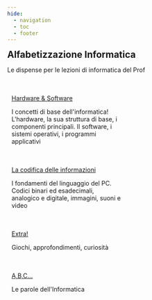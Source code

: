 ```yaml
---
hide:
  - navigation
  - toc
  - footer
---
```

<style>
.w3-row:after,.w3-row:before{content:"";display:table;clear:both}
.w3-half{float:left;width:100%;}
@media (min-width:601px){.w3-half{width:49.99999%}}
</style>


<body>
<!-- style="background: #4051b5; background:linear-gradient(#4051b5 0%, #4051b5 20%, #C4D5F9 100%);"> -->

<!-- xxxxxxxxxxxxxxxxxxxxxxxxxxxxxxxxxxxxxxxxxxxxxxxxxxxxxxxxxxxxxxxxxxxxxxxxxxxxxxx -->
<section class="">

<h1 style="font-weight:bold;margin:0px">Alfabetizzazione Informatica</h1>
<p>Le dispense per le lezioni di informatica del Prof</p>

<br>
<br>

</section>

<!-- xxxxxxxxxxxxxxxxxxxxxxxxxxxxxxxxxxxxxxxxxxxxxxxxxxxxxxxxxxxxxxxxxxxxxxxxxxxxxxx -->
<section class="">

<div class="w3-row">

<div class="w3-half" style="padding:0 10px">
<a href="hwsw/00_intro/" class="md-button md-button--primary" style="width:300px">Hardware & Software</a>
<p>I concetti di base dell'informatica! L'hardware, la sua struttura di base, i componenti principali. 
Il software, i sistemi operativi, i programmi applicativi</p>
<br>
<br>
</div>

<div class="w3-half" style="padding:0 10px">
<a href="infoCoding/00_intro/" class="md-button md-button--primary" style="width:300px">La codifica delle informazioni</a>
<p>I fondamenti del linguaggio del PC. Codici binari ed esadecimali, analogico e digitale, immagini, suoni e video</p>
<br>
<br>
</div>

</div>

<div class="w3-half" style="padding:0 10px">
<a href="extra/emailMurderGame/" class="md-button md-button--primary" style="width:300px">Extra!</a>
<p>Giochi, approfondimenti, curiosità</p>
<br>
<br>
</div>

<div class="w3-half" style="padding:0 10px">
<a href="dictionary/00_dict/" class="md-button md-button--primary" style="width:300px">A,B,C...</a>
<p>Le parole dell'Informatica</p>
<br>
<br>
</div>

</div>

</section>

</body>
